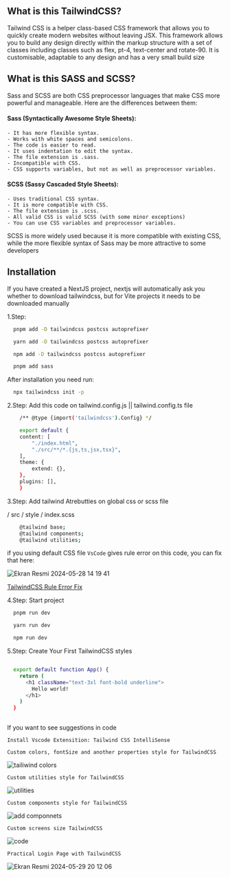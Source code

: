 
## What is this TailwindCSS?

Tailwind CSS is a helper class-based CSS framework that allows you to quickly create modern websites without leaving JSX. This framework allows you to build any design directly within the markup structure with a set of classes including classes such as flex, pt-4, text-center and rotate-90. It is customisable, adaptable to any design and has a very small build size


## What is this SASS and SCSS?


Sass and SCSS are both CSS preprocessor languages that make CSS more powerful and manageable. Here are the differences between them:

#### Sass (Syntactically Awesome Style Sheets):

    - It has more flexible syntax.
    - Works with white spaces and semicolons.
    - The code is easier to read.
    - It uses indentation to edit the syntax.
    - The file extension is .sass.
    - Incompatible with CSS.
    - CSS supports variables, but not as well as preprocessor variables.




#### SCSS (Sassy Cascaded Style Sheets):
    - Uses traditional CSS syntax.
    - It is more compatible with CSS.
    - The file extension is .scss.
    - All valid CSS is valid SCSS (with some minor exceptions)
    - You can use CSS variables and preprocessor variables.


SCSS is more widely used because it is more compatible with existing CSS, while the more flexible syntax of Sass may be more attractive to some developers




## Installation

If you have created a NextJS project, nextjs will automatically ask you whether to download tailwindcss, but for Vite projects it needs to be downloaded manually


1.Step:

```bash
  pnpm add -D tailwindcss postcss autoprefixer
```

```bash
  yarn add -D tailwindcss postcss autoprefixer
```

```bash
  npm add -D tailwindcss postcss autoprefixer
```

```bash
  pnpm add sass
```


After installation you need run:

```bash
  npx tailwindcss init -p
```

2.Step: Add this code on tailwind.config.js || tailwind.config.ts file


```bash
    /** @type {import('tailwindcss').Config} */

    export default {
    content: [
        "./index.html",
        "./src/**/*.{js,ts,jsx,tsx}",
    ],
    theme: {
        extend: {},
    },
    plugins: [],
    }
```


3.Step: Add tailwind Atrebutties on global css or scss file


/ src / style / index.scss

```bash
    @tailwind base;
    @tailwind components;
    @tailwind utilities;
```

if you using default CSS file `VsCode` gives rule error on this code, you can fix that here:


![Ekran Resmi 2024-05-28 14 19 41](https://github.com/thekinv21/tailwind-css-scss/assets/92122363/aa976eb6-866b-46ad-8da9-e4779e3c8b95)



[TailwindCSS Rule Error Fix](https://stackoverflow.com/questions/47607602/how-to-add-a-tailwind-css-rule-to-css-checker)


4.Step: Start project


```bash
  pnpm run dev
```

```bash
  yarn run dev
```

```bash
  npm run dev
```



5.Step: Create Your First TailwindCSS styles


```bash

  export default function App() {
    return (
      <h1 className="text-3xl font-bold underline">
        Hello world!
      </h1>
    )
  }
  
```

If you want to see suggestions in code

`Install Vscode Extensition: Tailwind CSS IntelliSense `



`Custom colors, fontSize and another properties style for TailwindCSS`

![tailiwind colors](https://github.com/thekinv21/tailwind-css-scss/assets/92122363/78a17ec8-d975-4cf0-8689-1580e804a748)



`Custom utilities style for TailwindCSS`

![utilities](https://github.com/thekinv21/tailwind-css-scss/assets/92122363/f829108f-f612-4873-b3ae-6ab5bb06f031)



`Custom components style for TailwindCSS`

![add componnets](https://github.com/thekinv21/tailwind-css-scss/assets/92122363/f1927cf2-bfef-43d8-aeee-aaaeb0e5c40a)


`Custom screens size TailwindCSS`

![code](https://github.com/thekinv21/tailwind-css-scss/assets/92122363/a2a30eb0-30cc-4e04-9c62-8f0dab37e881)





`Practical Login Page with TailwindCSS`

![Ekran Resmi 2024-05-29 20 12 06](https://github.com/thekinv21/tailwind-css-scss/assets/92122363/0958d6de-6acd-4141-9196-46a1a57c0da2)

